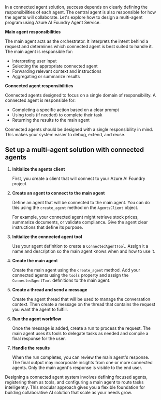 In a connected agent solution, success depends on clearly defining the responsibilities of each agent. The central agent is also responsible for how the agents will collaborate. Let's explore how to design a multi-agent program using Azure AI Foundry Agent Service.

**Main agent responsibilities**

The main agent acts as the orchestrator. It interprets the intent behind a request and determines which connected agent is best suited to handle it. The main agent is responsible for:

- Interpreting user input
- Selecting the appropriate connected agent
- Forwarding relevant context and instructions
- Aggregating or summarize results

**Connected agent responsibilities**

Connected agents designed to focus on a single domain of responsibility. A connected agent is responsible for:

- Completing a specific action based on a clear prompt
- Using tools (if needed) to complete their task
- Returning the results to the main agent

Connected agents should be designed with a single responsibility in mind. This makes your system easier to debug, extend, and reuse.

## Set up a multi-agent solution with connected agents

1. **Initialize the agents client**

    First, you create a client that will connect to your Azure AI Foundry project.

1. **Create an agent to connect to the main agent**

   Define an agent that will be connected to the main agent. You can do this using the `create_agent` method on the `AgentsClient` object. 
   
   For example, your connected agent might retrieve stock prices, summarize documents, or validate compliance. Give the agent clear instructions that define its purpose.

1. **Initialize the connected agent tool**

    Use your agent definition to create a `ConnectedAgentTool`. Assign it a name and description so the main agent knows when and how to use it.

1. **Create the main agent**

    Create the main agent using the `create_agent` method. Add your connected agents using the `tools` property and assign the `ConnectedAgentTool` definitions to the main agent.

1. **Create a thread and send a message**

    Create the agent thread that will be used to manage the conversation context. Then create a message on the thread that contains the request you want the agent to fulfill.

1. **Run the agent workflow**

    Once the message is added, create a run to process the request. The main agent uses its tools to delegate tasks as needed and compile a final response for the user.

1. **Handle the results**

    When the run completes, you can review the main agent's response. The final output may incorporate insights from one or more connected agents. Only the main agent's response is visible to the end user.

Designing a connected agent system involves defining focused agents, registering them as tools, and configuring a main agent to route tasks intelligently. This modular approach gives you a flexible foundation for building collaborative AI solution that scale as your needs grow.